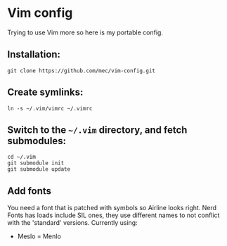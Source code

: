 # Vim config
Trying to use Vim more so here is my portable config.

## Installation:

    git clone https://github.com/mec/vim-config.git

## Create symlinks:

    ln -s ~/.vim/vimrc ~/.vimrc

## Switch to the `~/.vim` directory, and fetch submodules:

    cd ~/.vim
    git submodule init
    git submodule update

## Add fonts
You need a font that is patched with symbols so Airline looks right. Nerd Fonts has loads include SIL ones, they use different names to not conflict with the 'standard' versions. Currently using:

- Meslo = Menlo
